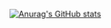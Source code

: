 [![Anurag's GitHub stats](https://github-readme-stats.vercel.app/api?username=AdrianCeku&show_icons=true&theme=radical&hide_rank=true)](https://github.com/anuraghazra/github-readme-stats)

<!--
**AdrianCeku/AdrianCeku** is a ✨ _special_ ✨ repository because its `README.md` (this file) appears on your GitHub profile.

Here are some ideas to get you started:

- 🔭 I’m currently working on ...
- 🌱 I’m currently learning ...
- 👯 I’m looking to collaborate on ...
- 🤔 I’m looking for help with ...
- 💬 Ask me about ...
- 📫 How to reach me: ...
- 😄 Pronouns: ...
- ⚡ Fun fact: ...
-->
